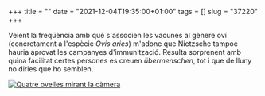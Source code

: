+++
title = ""
date = "2021-12-04T19:35:00+01:00"
tags = []
slug = "37220"
+++

Veient la freqüència amb què s'associen les vacunes al gènere oví (concretament a l'espècie *Ovis aries*) m'adone que Nietzsche tampoc hauria aprovat les campanyes d'immunització. Resulta sorprenent amb quina facilitat certes persones es creuen *übermenschen*, tot i que de lluny no diries que ho semblen.

<a href="https://unsplash.com/photos/AJa7S1fjy-I" title="Photo by Judith Prins on Unsplash"><img alt="Quatre ovelles mirant la càmera" src="/uploads/2021/2021-12-04-37220.jpg"></a>
